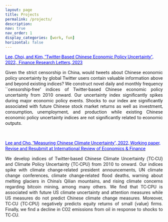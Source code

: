 ```yaml
---
layout: page
title: Projects
permalink: /projects/
description: 
nav: true
nav_order: 1
display_categories: [work, fun]
horizontal: false
---
```


<p><span style="font-size:12pt"><span style="font-family:&quot;Times New Roman&quot;,serif"><span style="font-size:11.0pt"><span style="font-family:&quot;Open Sans&quot;,sans-serif"><span style="color:#212121"><a href="https://www.sciencedirect.com/science/article/abs/pii/S1544612323000016" target="_blank"><span style="font-family:Roboto"><span style="color:blue"><span style="color:inherit">Lee, Choi, and Kim, &quot;Twitter-Based Chinese Economic Policy Uncertainty&quot;, 2022,&nbsp; Finance Research Letters, 2023</span></span></span></a></span></span></span></span></span></p>

<p style="text-align:justify"><span style="font-size:12pt"><span style="font-family:&quot;Times New Roman&quot;,serif"><span style="font-size:11.0pt"><span style="font-family:Roboto"><span style="color:#212121">Given the strict censorship in China, would tweets about Chinese economic policy uncertainty by global Twitter users contain valuable information above and beyond existing indices? We construct novel daily and monthly frequency ``censorship-free&quot; indices of Twitter-based Chinese economic policy uncertainty from 2010 onward. Our uncertainty index significantly spikes during major economic policy events. Shocks to our index are significantly associated with future Chinese stock market returns as well as investment, consumption, unemployment, and production while existing Chinese economic policy uncertainty indices are not significantly related to economic outputs.</span></span></span></span></span></p>

<p style="text-align:justify">&nbsp;</p>

<p><span style="font-size:12pt"><span style="font-family:&quot;Times New Roman&quot;,serif"><span style="font-size:11.0pt"><span style="font-family:&quot;Open Sans&quot;,sans-serif"><span style="color:#212121"><a href="https://papers.ssrn.com/sol3/papers.cfm?abstract_id=4123659" style="box-sizing:border-box; color:inherit; pointer-events:all" target="_blank"><span style="font-family:Roboto"><span style="color:blue"><span style="color:inherit">Lee</span><span style="color:inherit">&nbsp;and Cho</span><span style="color:inherit">, &quot;</span><span style="color:inherit">Measuring Chinese Climate Uncertainty</span><span style="color:inherit">&quot;, 2022, Working paper, Revise and Resubmit at International Review of Economics &amp; Finance</span></span></span></a> </span></span></span></span></span></p>

<p style="text-align:justify"><span style="font-size:12pt"><span style="font-family:&quot;Times New Roman&quot;,serif"><span style="font-size:11.0pt"><span style="font-family:Roboto"><span style="color:#212121">We develop indices of Twitter-based Chinese Climate Uncertainty (TC-CU) and Climate Policy Uncertainty (TC-CPU) from 2010 to onward. Our indices spike with climate change-related president announcements, UN climate change conferences, climate change-related flood deaths, warning about melting glaciers in China&#39;s Qilian mountains, and rising climate concerns regarding bitcoin mining, among many others. We find that TC-CPU is associated with future US climate uncertainty and attention measures while US measures do not predict Chinese climate change measures. Moreover, TC-CU (TC-CPU) negatively predicts equity returns of small (value) firms. Finally, we find a decline in CO2 emissions from oil in response to shocks to TC-CU.</span></span></span></span></span></p>

<p>&nbsp;</p>

